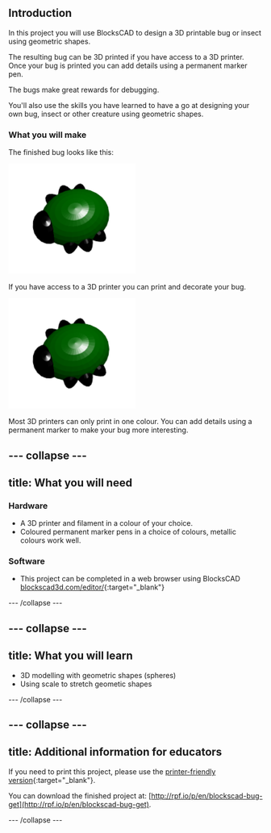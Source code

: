 ## Introduction

In this project you will use BlocksCAD to design a 3D printable bug or insect using geometric shapes.

The resulting bug can be 3D printed if you have access to a 3D printer. Once your bug is printed you can add details using a permanent marker pen.

The bugs make great rewards for debugging. 

You'll also use the skills you have learned to have a go at designing your own bug, insect or other creature using geometric shapes. 

### What you will make

The finished bug looks like this:

![screenshot](images/bug-complete.png)

If you have access to a 3D printer you can print and decorate your bug.

![Complete project](images/bug-showcase.png)

Most 3D printers can only print in one colour. You can add details using a permanent marker to make your bug more interesting.

--- collapse ---
---
title: What you will need
---
### Hardware

+ A 3D printer and filament in a colour of your choice. 
+ Coloured permanent marker pens in a choice of colours, metallic colours work well.

### Software

+ This project can be completed in a web browser using BlocksCAD [blockscad3d.com/editor/](https://www.blockscad3d.com/editor){:target="_blank"}

--- /collapse ---

--- collapse ---
---
title: What you will learn
---

+ 3D modelling with geometric shapes (spheres)
+ Using scale to stretch geometic shapes

--- /collapse ---

--- collapse ---
---
title: Additional information for educators
---

If you need to print this project, please use the [printer-friendly version](https://projects.raspberrypi.org/en/projects/blockscad-bug/print){:target="_blank"}.

You can download the finished project at:
[http://rpf.io/p/en/blockscad-bug-get](http://rpf.io/p/en/blockscad-bug-get).

--- /collapse ---
